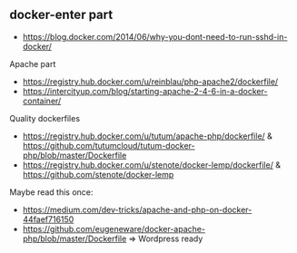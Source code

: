 
## docker-enter part

* https://blog.docker.com/2014/06/why-you-dont-need-to-run-sshd-in-docker/


Apache part

* https://registry.hub.docker.com/u/reinblau/php-apache2/dockerfile/
* https://intercityup.com/blog/starting-apache-2-4-6-in-a-docker-container/

Quality dockerfiles

* https://registry.hub.docker.com/u/tutum/apache-php/dockerfile/ & https://github.com/tutumcloud/tutum-docker-php/blob/master/Dockerfile
* https://registry.hub.docker.com/u/stenote/docker-lemp/dockerfile/ & https://github.com/stenote/docker-lemp

Maybe read this once: 

* https://medium.com/dev-tricks/apache-and-php-on-docker-44faef716150
* https://github.com/eugeneware/docker-apache-php/blob/master/Dockerfile => Wordpress ready 